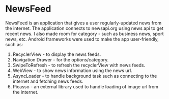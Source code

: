 # NewsFeed

NewsFeed is an application that gives a user regularly-updated news from the internet. The application connects to newsapi.org using
news api to get recent news. I also made room for category - such as business news, sport news, etc.
Android frameworks were used to make the app user-friendly, such as:
  1. RecyclerView - to display the news feeds.
  2. Navigation Drawer - for the options/category.
  3. SwipeToRefresh - to refresh the recyclerView with news feeds.
  4. WebView - to show news information using the news url.
  5. AsyncLoader - to handle background task such as connecting to the internet and fetching news feeds.
  6. Picasso - an external library used to handle loading of image url from the internet.
